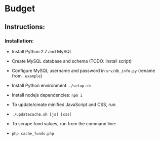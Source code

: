 # Budget

## Instructions:

### Installation:
 - Install Python 2.7 and MySQL
 - Create MySQL database and schema (TODO: install script)
 - Configure MySQL username and password in `srv/db_info.py` (rename from `.example`)
 - Install Python environment: `./setup.sh`
 - Install nodejs dependencies: `npm i`

 - To update/create minified JavaScript and CSS, run:
  * `./updatecache.sh [js] [css]`

 - To scrape fund values, run from the command line:
  *  `php cache_funds.php`
